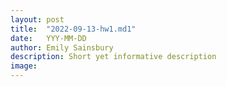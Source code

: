 ```yaml
---
layout: post
title:  "2022-09-13-hw1.md1"
date:   YYY-MM-DD
author: Emily Sainsbury
description: Short yet informative description
image: 
---
```


